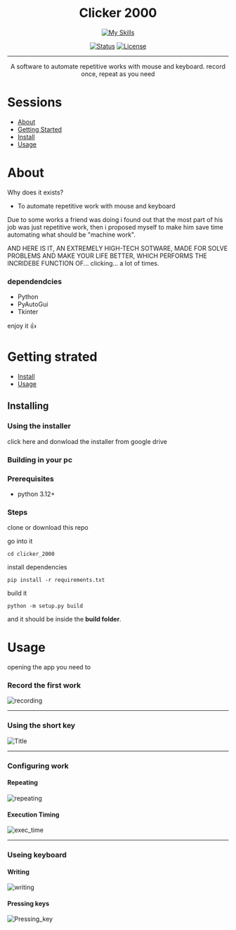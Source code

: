 <h1 align="center">Clicker 2000</h1>

<div align="center">

[![My Skills](https://skillicons.dev/icons?i=python&theme=light)](https://skillicons.dev)

[![Status](https://img.shields.io/badge/status-active-success.svg)]()
[![License](https://img.shields.io/badge/license-MIT-blue.svg)](/LICENSE)

</div>

---

<p align="center">
  A software to automate repetitive works with mouse and keyboard. record once, repeat as you need 
</p>

# Sessions

- [About](#about)
- [Getting Started](#getting_started)
- [Install](#install)
- [Usage](#usage)

# About <a name = "about"></a>

Why does it exists?

- To automate repetitive work with mouse and keyboard

Due to some works a friend was doing i found out that the most part of his job was just repetitive work, then i proposed myself to make him save time automating what should be "machine work".

AND HERE IS IT, AN EXTREMELY HIGH-TECH SOTWARE, MADE FOR SOLVE PROBLEMS AND MAKE YOUR LIFE BETTER, WHICH PERFORMS THE INCRIDEBE FUNCTION OF... clicking... a lot of times.

### dependendcies

- Python
- PyAutoGui
- Tkinter

enjoy it 👍

# Getting strated <a name = "getting_started"></a>

- [Install](#install)
- [Usage](#usage)

## Installing <a name = "install"></a>

### Using the installer

click here and donwload the installer from google drive

### Building in your pc

### Prerequisites

- python 3.12+

### Steps

clone or download this repo

go into it

```
cd clicker_2000
```

install dependencies

```
pip install -r requirements.txt
```

build it

```
python -m setup.py build
```

and it should be inside the **build folder**.

# Usage <a name = "usage"></a>

opening the app you need to

### Record the first work

<image controls src="tutorial/recording.gif" title="recording"></image>

---

### Using the short key

<image controls src="tutorial/short_key.gif" title="Title"></image>

---

### Configuring work

#### Repeating

<image controls src="tutorial/repeating.gif" title="repeating"></image>

#### Execution Timing

<image controls src="tutorial/exec_time.gif" title="exec_time"></image>

---

### Useing keyboard

#### Writing

<image controls src="tutorial/write.gif" title="writing"></image>

#### Pressing keys

<image controls src="tutorial/pressing_key.gif" title="Pressing_key"></image>

